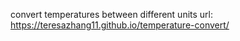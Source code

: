 convert temperatures between different units
url: https://teresazhang11.github.io/temperature-convert/
